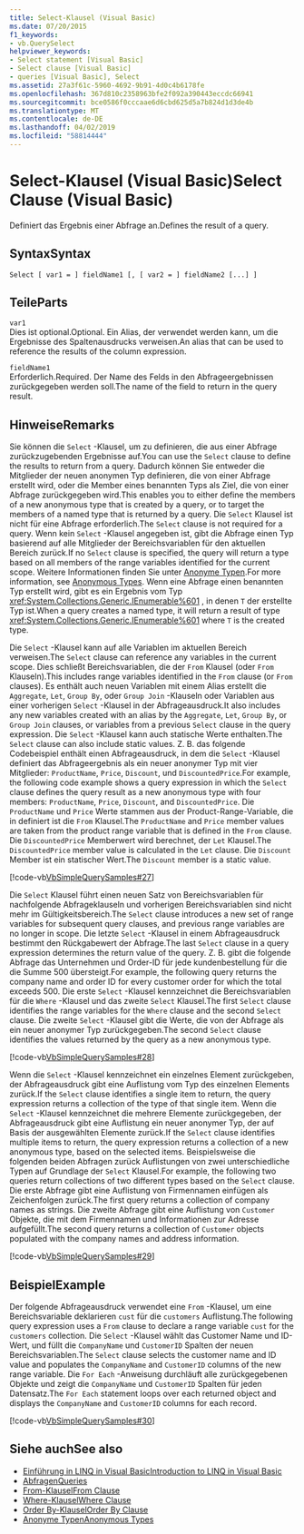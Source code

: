 ```yaml
---
title: Select-Klausel (Visual Basic)
ms.date: 07/20/2015
f1_keywords:
- vb.QuerySelect
helpviewer_keywords:
- Select statement [Visual Basic]
- Select clause [Visual Basic]
- queries [Visual Basic], Select
ms.assetid: 27a3f61c-5960-4692-9b91-4d0c4b6178fe
ms.openlocfilehash: 367d810c2358963bfe2f092a390443eccdc66941
ms.sourcegitcommit: bce0586f0cccaae6d6cbd625d5a7b824d1d3de4b
ms.translationtype: MT
ms.contentlocale: de-DE
ms.lasthandoff: 04/02/2019
ms.locfileid: "58814444"
---
```

# <a name="select-clause-visual-basic"></a><span data-ttu-id="e57d8-102">Select-Klausel (Visual Basic)</span><span class="sxs-lookup"><span data-stu-id="e57d8-102">Select Clause (Visual Basic)</span></span>
<span data-ttu-id="e57d8-103">Definiert das Ergebnis einer Abfrage an.</span><span class="sxs-lookup"><span data-stu-id="e57d8-103">Defines the result of a query.</span></span>  
  
## <a name="syntax"></a><span data-ttu-id="e57d8-104">Syntax</span><span class="sxs-lookup"><span data-stu-id="e57d8-104">Syntax</span></span>  
  
```  
Select [ var1 = ] fieldName1 [, [ var2 = ] fieldName2 [...] ]  
```  
  
## <a name="parts"></a><span data-ttu-id="e57d8-105">Teile</span><span class="sxs-lookup"><span data-stu-id="e57d8-105">Parts</span></span>  
 `var1`  
 <span data-ttu-id="e57d8-106">Dies ist optional.</span><span class="sxs-lookup"><span data-stu-id="e57d8-106">Optional.</span></span> <span data-ttu-id="e57d8-107">Ein Alias, der verwendet werden kann, um die Ergebnisse des Spaltenausdrucks verweisen.</span><span class="sxs-lookup"><span data-stu-id="e57d8-107">An alias that can be used to reference the results of the column expression.</span></span>  
  
 `fieldName1`  
 <span data-ttu-id="e57d8-108">Erforderlich.</span><span class="sxs-lookup"><span data-stu-id="e57d8-108">Required.</span></span> <span data-ttu-id="e57d8-109">Der Name des Felds in den Abfrageergebnissen zurückgegeben werden soll.</span><span class="sxs-lookup"><span data-stu-id="e57d8-109">The name of the field to return in the query result.</span></span>  
  
## <a name="remarks"></a><span data-ttu-id="e57d8-110">Hinweise</span><span class="sxs-lookup"><span data-stu-id="e57d8-110">Remarks</span></span>  
 <span data-ttu-id="e57d8-111">Sie können die `Select` -Klausel, um zu definieren, die aus einer Abfrage zurückzugebenden Ergebnisse auf.</span><span class="sxs-lookup"><span data-stu-id="e57d8-111">You can use the `Select` clause to define the results to return from a query.</span></span> <span data-ttu-id="e57d8-112">Dadurch können Sie entweder die Mitglieder der neuen anonymen Typ definieren, die von einer Abfrage erstellt wird, oder die Member eines benannten Typs als Ziel, die von einer Abfrage zurückgegeben wird.</span><span class="sxs-lookup"><span data-stu-id="e57d8-112">This enables you to either define the members of a new anonymous type that is created by a query, or to target the members of a named type that is returned by a query.</span></span> <span data-ttu-id="e57d8-113">Die `Select` Klausel ist nicht für eine Abfrage erforderlich.</span><span class="sxs-lookup"><span data-stu-id="e57d8-113">The `Select` clause is not required for a query.</span></span> <span data-ttu-id="e57d8-114">Wenn kein `Select` -Klausel angegeben ist, gibt die Abfrage einen Typ basierend auf alle Mitglieder der Bereichsvariablen für den aktuellen Bereich zurück.</span><span class="sxs-lookup"><span data-stu-id="e57d8-114">If no `Select` clause is specified, the query will return a type based on all members of the range variables identified for the current scope.</span></span> <span data-ttu-id="e57d8-115">Weitere Informationen finden Sie unter [Anonyme Typen](../../../visual-basic/programming-guide/language-features/objects-and-classes/anonymous-types.md).</span><span class="sxs-lookup"><span data-stu-id="e57d8-115">For more information, see [Anonymous Types](../../../visual-basic/programming-guide/language-features/objects-and-classes/anonymous-types.md).</span></span> <span data-ttu-id="e57d8-116">Wenn eine Abfrage einen benannten Typ erstellt wird, gibt es ein Ergebnis vom Typ <xref:System.Collections.Generic.IEnumerable%601> , in denen `T` der erstellte Typ ist.</span><span class="sxs-lookup"><span data-stu-id="e57d8-116">When a query creates a named type, it will return a result of type <xref:System.Collections.Generic.IEnumerable%601> where `T` is the created type.</span></span>  
  
 <span data-ttu-id="e57d8-117">Die `Select` -Klausel kann auf alle Variablen im aktuellen Bereich verweisen.</span><span class="sxs-lookup"><span data-stu-id="e57d8-117">The `Select` clause can reference any variables in the current scope.</span></span> <span data-ttu-id="e57d8-118">Dies schließt Bereichsvariablen, die der `From` Klausel (oder `From` Klauseln).</span><span class="sxs-lookup"><span data-stu-id="e57d8-118">This includes range variables identified in the `From` clause (or `From` clauses).</span></span> <span data-ttu-id="e57d8-119">Es enthält auch neuen Variablen mit einem Alias erstellt die `Aggregate`, `Let`, `Group By`, oder `Group Join` -Klauseln oder Variablen aus einer vorherigen `Select` -Klausel in der Abfrageausdruck.</span><span class="sxs-lookup"><span data-stu-id="e57d8-119">It also includes any new variables created with an alias by the `Aggregate`, `Let`, `Group By`, or `Group Join` clauses, or variables from a previous `Select` clause in the query expression.</span></span> <span data-ttu-id="e57d8-120">Die `Select` -Klausel kann auch statische Werte enthalten.</span><span class="sxs-lookup"><span data-stu-id="e57d8-120">The `Select` clause can also include static values.</span></span> <span data-ttu-id="e57d8-121">Z. B. das folgende Codebeispiel enthält einen Abfrageausdruck, in dem die `Select` -Klausel definiert das Abfrageergebnis als ein neuer anonymer Typ mit vier Mitglieder: `ProductName`, `Price`, `Discount`, und `DiscountedPrice`.</span><span class="sxs-lookup"><span data-stu-id="e57d8-121">For example, the following code example shows a query expression in which the `Select` clause defines the query result as a new anonymous type with four members: `ProductName`, `Price`, `Discount`, and `DiscountedPrice`.</span></span> <span data-ttu-id="e57d8-122">Die `ProductName` und `Price` Werte stammen aus der Product-Range-Variable, die in definiert ist die `From` Klausel.</span><span class="sxs-lookup"><span data-stu-id="e57d8-122">The `ProductName` and `Price` member values are taken from the product range variable that is defined in the `From` clause.</span></span> <span data-ttu-id="e57d8-123">Die `DiscountedPrice` Memberwert wird berechnet, der `Let` Klausel.</span><span class="sxs-lookup"><span data-stu-id="e57d8-123">The `DiscountedPrice` member value is calculated in the `Let` clause.</span></span> <span data-ttu-id="e57d8-124">Die `Discount` Member ist ein statischer Wert.</span><span class="sxs-lookup"><span data-stu-id="e57d8-124">The `Discount` member is a static value.</span></span>  
  
 [!code-vb[VbSimpleQuerySamples#27](~/samples/snippets/visualbasic/VS_Snippets_VBCSharp/VbSimpleQuerySamples/VB/QuerySamples1.vb#27)]  
  
 <span data-ttu-id="e57d8-125">Die `Select` Klausel führt einen neuen Satz von Bereichsvariablen für nachfolgende Abfrageklauseln und vorherigen Bereichsvariablen sind nicht mehr im Gültigkeitsbereich.</span><span class="sxs-lookup"><span data-stu-id="e57d8-125">The `Select` clause introduces a new set of range variables for subsequent query clauses, and previous range variables are no longer in scope.</span></span> <span data-ttu-id="e57d8-126">Die letzte `Select` -Klausel in einem Abfrageausdruck bestimmt den Rückgabewert der Abfrage.</span><span class="sxs-lookup"><span data-stu-id="e57d8-126">The last `Select` clause in a query expression determines the return value of the query.</span></span> <span data-ttu-id="e57d8-127">Z. B. gibt die folgende Abfrage das Unternehmen und Order-ID für jede kundenbestellung für die die Summe 500 übersteigt.</span><span class="sxs-lookup"><span data-stu-id="e57d8-127">For example, the following query returns the company name and order ID for every customer order for which the total exceeds 500.</span></span> <span data-ttu-id="e57d8-128">Die erste `Select` -Klausel kennzeichnet die Bereichsvariablen für die `Where` -Klausel und das zweite `Select` Klausel.</span><span class="sxs-lookup"><span data-stu-id="e57d8-128">The first `Select` clause identifies the range variables for the `Where` clause and the second `Select` clause.</span></span> <span data-ttu-id="e57d8-129">Die zweite `Select` -Klausel gibt die Werte, die von der Abfrage als ein neuer anonymer Typ zurückgegeben.</span><span class="sxs-lookup"><span data-stu-id="e57d8-129">The second `Select` clause identifies the values returned by the query as a new anonymous type.</span></span>  
  
 [!code-vb[VbSimpleQuerySamples#28](~/samples/snippets/visualbasic/VS_Snippets_VBCSharp/VbSimpleQuerySamples/VB/QuerySamples1.vb#28)]  
  
 <span data-ttu-id="e57d8-130">Wenn die `Select` -Klausel kennzeichnet ein einzelnes Element zurückgeben, der Abfrageausdruck gibt eine Auflistung vom Typ des einzelnen Elements zurück.</span><span class="sxs-lookup"><span data-stu-id="e57d8-130">If the `Select` clause identifies a single item to return, the query expression returns a collection of the type of that single item.</span></span> <span data-ttu-id="e57d8-131">Wenn die `Select` -Klausel kennzeichnet die mehrere Elemente zurückgegeben, der Abfrageausdruck gibt eine Auflistung ein neuer anonymer Typ, der auf Basis der ausgewählten Elemente zurück.</span><span class="sxs-lookup"><span data-stu-id="e57d8-131">If the `Select` clause identifies multiple items to return, the query expression returns a collection of a new anonymous type, based on the selected items.</span></span> <span data-ttu-id="e57d8-132">Beispielsweise die folgenden beiden Abfragen zurück Auflistungen von zwei unterschiedliche Typen auf Grundlage der `Select` Klausel.</span><span class="sxs-lookup"><span data-stu-id="e57d8-132">For example, the following two queries return collections of two different types based on the `Select` clause.</span></span> <span data-ttu-id="e57d8-133">Die erste Abfrage gibt eine Auflistung von Firmennamen einfügen als Zeichenfolgen zurück.</span><span class="sxs-lookup"><span data-stu-id="e57d8-133">The first query returns a collection of company names as strings.</span></span> <span data-ttu-id="e57d8-134">Die zweite Abfrage gibt eine Auflistung von `Customer` Objekte, die mit dem Firmennamen und Informationen zur Adresse aufgefüllt.</span><span class="sxs-lookup"><span data-stu-id="e57d8-134">The second query returns a collection of `Customer` objects populated with the company names and address information.</span></span>  
  
 [!code-vb[VbSimpleQuerySamples#29](~/samples/snippets/visualbasic/VS_Snippets_VBCSharp/VbSimpleQuerySamples/VB/QuerySamples1.vb#29)]  
  
## <a name="example"></a><span data-ttu-id="e57d8-135">Beispiel</span><span class="sxs-lookup"><span data-stu-id="e57d8-135">Example</span></span>  
 <span data-ttu-id="e57d8-136">Der folgende Abfrageausdruck verwendet eine `From` -Klausel, um eine Bereichsvariable deklarieren `cust` für die `customers` Auflistung.</span><span class="sxs-lookup"><span data-stu-id="e57d8-136">The following query expression uses a `From` clause to declare a range variable `cust` for the `customers` collection.</span></span> <span data-ttu-id="e57d8-137">Die `Select` -Klausel wählt das Customer Name und ID-Wert, und füllt die `CompanyName` und `CustomerID` Spalten der neuen Bereichsvariablen.</span><span class="sxs-lookup"><span data-stu-id="e57d8-137">The `Select` clause selects the customer name and ID value and populates the `CompanyName` and `CustomerID` columns of the new range variable.</span></span> <span data-ttu-id="e57d8-138">Die `For Each` -Anweisung durchläuft alle zurückgegebenen Objekte und zeigt die `CompanyName` und `CustomerID` Spalten für jeden Datensatz.</span><span class="sxs-lookup"><span data-stu-id="e57d8-138">The `For Each` statement loops over each returned object and displays the `CompanyName` and `CustomerID` columns for each record.</span></span>  
  
 [!code-vb[VbSimpleQuerySamples#30](~/samples/snippets/visualbasic/VS_Snippets_VBCSharp/VbSimpleQuerySamples/VB/QuerySamples1.vb#30)]  
  
## <a name="see-also"></a><span data-ttu-id="e57d8-139">Siehe auch</span><span class="sxs-lookup"><span data-stu-id="e57d8-139">See also</span></span>

- [<span data-ttu-id="e57d8-140">Einführung in LINQ in Visual Basic</span><span class="sxs-lookup"><span data-stu-id="e57d8-140">Introduction to LINQ in Visual Basic</span></span>](../../../visual-basic/programming-guide/language-features/linq/introduction-to-linq.md)
- [<span data-ttu-id="e57d8-141">Abfragen</span><span class="sxs-lookup"><span data-stu-id="e57d8-141">Queries</span></span>](../../../visual-basic/language-reference/queries/index.md)
- [<span data-ttu-id="e57d8-142">From-Klausel</span><span class="sxs-lookup"><span data-stu-id="e57d8-142">From Clause</span></span>](../../../visual-basic/language-reference/queries/from-clause.md)
- [<span data-ttu-id="e57d8-143">Where-Klausel</span><span class="sxs-lookup"><span data-stu-id="e57d8-143">Where Clause</span></span>](../../../visual-basic/language-reference/queries/where-clause.md)
- [<span data-ttu-id="e57d8-144">Order By-Klausel</span><span class="sxs-lookup"><span data-stu-id="e57d8-144">Order By Clause</span></span>](../../../visual-basic/language-reference/queries/order-by-clause.md)
- [<span data-ttu-id="e57d8-145">Anonyme Typen</span><span class="sxs-lookup"><span data-stu-id="e57d8-145">Anonymous Types</span></span>](../../../visual-basic/programming-guide/language-features/objects-and-classes/anonymous-types.md)
